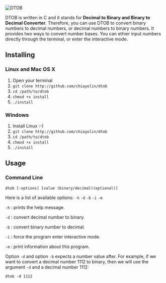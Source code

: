 ![DTOB](https://dl.dropboxusercontent.com/u/221687308/www/resources/github/dtob_logo.png)

DTOB is written in C and it stands for <b>Decimal to Binary and Binary to Decimal Converter</b>. Therefore, you can use DTOB to convert binary numbers to decimal numbers, or decimal numbers to binary numbers. It provides two ways to convert number bases. You can ethier input numbers directly through the terminal, or enter the interactive mode.

## Installing

### Linux and Mac OS X
1. Open your terminal
2. `git clone http://github.com/chiayolin/dtob`
3. `cd /path/to/dtob`
4. `chmod +x install`
5. `./install`

### Windows
1. Install Linux :-)
2. `git clone http://github.com/chiayolin/dtob`
3. `cd /path/to/dtob`
4. `chmod +x install`
5. `./install`

## Usage

### Command Line
`dtob [-options] [value (binary/decimal)(optional)]`

Here is a list of available options: `-h` `-d` `-b` `-i` `-m`

`-h` : prints the help message.

`-d` : convert decimal number to binary.

`-b` : convert binary number to decimal.

`-i` : force the program enter interactive mode.

`-m` : print information about this program.

Option `-d` and option `-b` expects a number value after. For example, if we want to convert a decimal number 1112 to binary, then we will use the argument `-d` and a decimal number 1112:

`dtob -d 1112`

